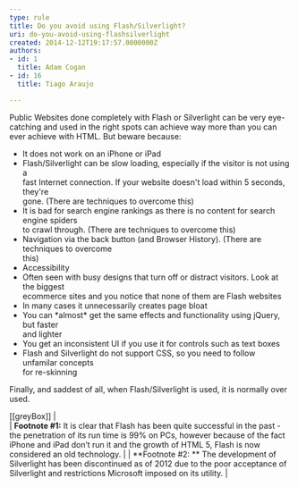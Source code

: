 ```yaml
---
type: rule
title: Do you avoid using Flash/Silverlight?
uri: do-you-avoid-using-flashsilverlight
created: 2014-12-12T19:17:57.0000000Z
authors:
- id: 1
  title: Adam Cogan
- id: 16
  title: Tiago Araujo

---
```


Public Websites done completely with Flash or Silverlight can be very eye-catching                     and used in the right spots can achieve way more than you can ever achieve with                     HTML. But beware because:
 
- It does not work on an iPhone or iPad
- Flash/Silverlight can be slow loading, especially if the visitor is not using a<br>                        fast Internet connection. If your website doesn't load within 5 seconds, they're<br>                        gone. (There are techniques to overcome this)
- It is bad for search engine rankings as there is no content for search engine spiders<br>                        to crawl through. (There are techniques to overcome this)
- Navigation via the back button (and Browser History). (There are techniques to overcome<br>                        this)
- Accessibility
- Often seen with busy designs that turn off or distract visitors. Look at the biggest<br>                        ecommerce sites and you notice that none of them are Flash websites
- In many cases it unnecessarily creates page bloat
- You can \*almost\* get the same effects and functionality using jQuery, but faster<br>                        and lighter
- You get an inconsistent UI if you use it for controls such as text boxes
- Flash and Silverlight do not support CSS, so you need to follow unfamilar concepts<br>                        for re-skinning


Finally, and saddest of all, when Flash/Silverlight is used, it is normally over used.


[[greyBox]]
|  
| **Footnote #1:** It is clear that Flash has been quite successful in the past - the penetration                         of its run time is 99% on PCs, however because of the fact iPhone and iPad don’t run it and the growth of HTML 5, Flash is now considered an old technology.
| 
| **Footnote #2: ** The development of Silverlight has been discontinued as of 2012 due to the poor acceptance of Silverlight and restrictions Microsoft imposed on its utility.
|
